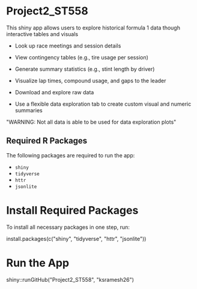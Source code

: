 # Project2_ST558

This shiny app allows users to explore historical formula 1 data though interactive tables and visuals

- Look up race meetings and session details

- View contingency tables (e.g., tire usage per session)

- Generate summary statistics (e.g., stint length by driver)

- Visualize lap times, compound usage, and gaps to the leader

- Download and explore raw data

- Use a flexible data exploration tab to create custom visual and numeric summaries

"WARNING: Not all data is able to be used for data exploration plots"

## Required R Packages

The following packages are required to run the app:

- `shiny`
- `tidyverse`
- `httr`
- `jsonlite`

# Install Required Packages

To install all necessary packages in one step, run:

install.packages(c("shiny", "tidyverse", "httr", "jsonlite"))


# Run the App

shiny::runGitHub("Project2_ST558", "ksramesh26")

